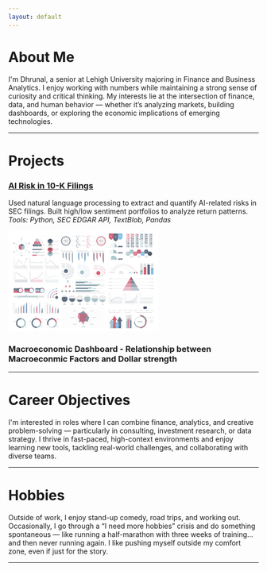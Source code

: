 ```yaml
---
layout: default
---
```


# About Me

I'm Dhrunal, a senior at Lehigh University majoring in Finance and Business Analytics. I enjoy working with numbers while maintaining a strong sense of curiosity and critical thinking. My interests lie at the intersection of finance, data, and human behavior — whether it’s analyzing markets, building dashboards, or exploring the economic implications of emerging technologies.

---

# Projects

### **[AI Risk in 10-K Filings](midterm_summary)**  
Used natural language processing to extract and quantify AI-related risks in SEC filings. Built high/low sentiment portfolios to analyze return patterns.  
_Tools: Python, SEC EDGAR API, TextBlob, Pandas_

<img src="images/dummy_thumbnail.jpg?raw=true" width="60%">

### **Macroeconomic Dashboard** - Relationship between Macroeconmic Factors and Dollar strength 

---

# Career Objectives

I'm interested in roles where I can combine finance, analytics, and creative problem-solving — particularly in consulting, investment research, or data strategy. I thrive in fast-paced, high-context environments and enjoy learning new tools, tackling real-world challenges, and collaborating with diverse teams.

---

# Hobbies

Outside of work, I enjoy stand-up comedy, road trips, and working out. Occasionally, I go through a “I need more hobbies” crisis and do something spontaneous — like running a half-marathon with three weeks of training... and then never running again. I like pushing myself outside my comfort zone, even if just for the story.

---

